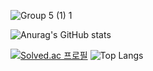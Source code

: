 ![Group 5 (1) 1](https://github.com/Ranranruo/Ranranruo/assets/123725521/79068d77-42b5-4e37-a788-322ec4360e07)

![Anurag's GitHub stats](https://github-readme-stats.vercel.app/api?username=tlsalstjr58&show_icons=true&theme=radical)

[![Solved.ac
프로필](http://mazassumnida.wtf/api/generate_badge?boj=tlsalstjr58)](https://solved.ac/tlsalstjr58)     ![Top Langs](https://github-readme-stats.vercel.app/api/top-langs/?username=anuraghazra&layout=compact)
